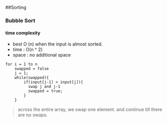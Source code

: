##Sorting
### Bubble Sort
#### time complexity
- best O (n) when the input is almost sorted.
- time : O(n ^ 2)
- space : no additional space

```
for i = 1 to n
	swapped = false
	j = 1;
	while(swapped){
		if(input[j-1] > input[j]){
		  swap j and j-1
		  swapped = true;
		}
	}
```

> across the entire array, we swap one element. and continue till there are no swaps.
